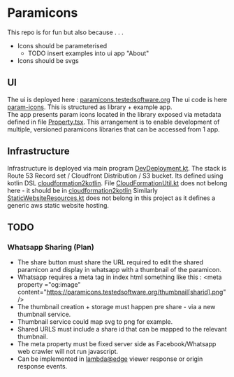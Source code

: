 # Paramicons

This repo is for fun but also because . . . 
- Icons should be parameterised
  -  TODO insert examples into ui app "About" 
- Icons should be svgs

## UI

The ui is deployed here : [paramicons.testedsoftware.org](https://paramicons.testedsoftware.org/)
The ui code is here [param-icons](ui/param-icons). 
This is structured as library + example app.  
The app presents param icons located in the library exposed via metadata defined in file [Property.tsx](ui/param-icons/src/iconz/Property.tsx). This arrangement is to enable development of multiple, versioned paramicons libraries that can be accessed from 1 app.

## Infrastructure

Infrastructure is deployed via main program [DevDeployment.kt](aws/stack/src/main/kotlin/com/typedpath/stack/DevDeployment.kt).
The stack is Route 53 Record set / Cloudfront Distribution / S3 bucket.  Its defined using kotlin DSL [cloudformation2kotlin](https://github.com/typedpath/cloudformation2kotlin).
File [CloudFormationUtil.kt]([cloudformation2kotlin](https://github.com/typedpath/cloudformation2kotlin) ) does not belong here - it should be in [cloudformation2kotlin](https://github.com/typedpath/cloudformation2kotlin) 
Similarly [StaticWebsiteResources.kt](aws/stack/src/main/kotlin/com/typedpath/stack/StaticWebsiteResources.kt) does not belong in this project as it defines a generic aws static website hosting.

## TODO
### Whatsapp Sharing (Plan) 
-  The share button must share the URL required to edit the shared paramicon and display in whatsapp with a thumbnail of the paramicon.
-  Whatsapp requires a meta tag in index html something like this : &lt;meta property ="og:image" content="https://paramicons.testedsoftware.org/thumbnail[sharid].png" />
-  The thumbnail creation + storage must happen pre share - via a new thumbnail service. 
-  Thumbnail service could map svg to png for example.
-  Shared URLS must include a share id that can be mapped to the relevant thumbnail.
-  The meta property must be fixed server side as Facebook/Whatsapp web crawler will not run javascript.
  - Can be implemented in [lambda@edge](https://docs.aws.amazon.com/AmazonCloudFront/latest/DeveloperGuide/lambda-edge-event-request-response.html)  viewer response or origin response events.